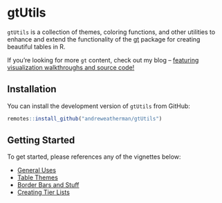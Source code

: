
<!-- README.md is generated from README.Rmd. Please edit that file -->

# gtUtils

`gtUtils` is a collection of themes, coloring functions, and other
utilities to enhance and extend the functionality of the
[gt](https://gt.rstudio.com/) package for creating beautiful tables in
R.

If you’re looking for more `gt` content, check out my blog – [featuring
visualization walkthroughs and source
code!](https://www.bucketsandbytes.com)

## Installation

You can install the development version of `gtUtils` from GitHub:

``` r
remotes::install_github("andreweatherman/gtUtils")
```

## Getting Started

To get started, please references any of the vignettes below:

- [General
  Uses](https://gtutils.aweatherman.com/articles/general_uses.html)
- [Table
  Themes](https://gtutils.aweatherman.com/articles/table_themes.html)
- [Border Bars and
  Stuff](https://gtutils.aweatherman.com/articles/border_bars.html)
- [Creating Tier
  Lists](https://gtutils.aweatherman.com/articles/tier_list.html)
